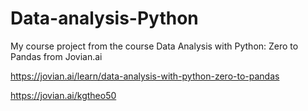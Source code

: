 # Data-analysis-Python
My course project from the course Data Analysis with Python: Zero to Pandas from Jovian.ai

https://jovian.ai/learn/data-analysis-with-python-zero-to-pandas

https://jovian.ai/kgtheo50
